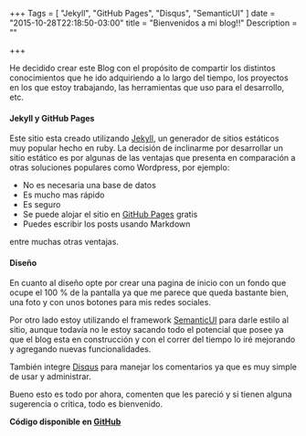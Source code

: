 +++
Tags = [
  "Jekyll", "GitHub Pages", "Disqus", "SemanticUI"
]
date = "2015-10-28T22:18:50-03:00"
title = "Bienvenidos a mi blog!!"
Description = ""

+++


He decidido crear este Blog con el propósito de compartir los distintos conocimientos que he ido adquiriendo a lo largo del tiempo, los proyectos en los que estoy trabajando, las herramientas que uso para el desarrollo, etc.

<!--more-->

#### **Jekyll y GitHub Pages**

Este sitio esta creado utilizando [Jekyll](http://jekyllrb.com), un generador de sitios estáticos muy popular hecho en ruby.
La decisión de inclinarme por desarrollar un sitio estático es por algunas de las ventajas que presenta en comparación a otras soluciones populares como Wordpress, por ejemplo:

- No es necesaria una base de datos
- Es mucho mas rápido
- Es seguro
- Se puede alojar el sitio en [GitHub Pages](http://pages.github.com) gratis
- Puedes escribir los posts usando Markdown

entre muchas otras ventajas.

#### **Diseño**

En cuanto al diseño opte por crear una pagina de inicio con un fondo que ocupe el 100 % de la pantalla ya que me parece que queda bastante bien, una foto y con unos botones para mis redes sociales.

Por otro lado estoy utilizando el framework [SemanticUI](http://semantic-ui.com/) para darle estilo al sitio, aunque todavía no le estoy sacando todo el potencial que posee ya que el blog esta en construcción y con el correr del tiempo lo iré mejorando y agregando nuevas funcionalidades.

También integre [Disqus](https://disqus.com/) para manejar los comentarios ya que es muy simple de usar y administrar.

Bueno esto es todo por ahora, comenten que les pareció y si tienen alguna sugerencia o critica, todo es bienvenido.

**Código disponible en [GitHub](https://github.com/MatiasVerdier/matiasverdier.github.io)**
